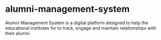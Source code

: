 # alumni-management-system
Alumni Management System is a digital platform designed to help the educational institutes for to track, engage and maintain relationships with their alumni.

